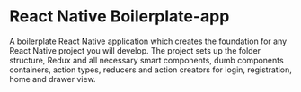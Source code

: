 # React Native Boilerplate-app
A boilerplate React Native application which creates the foundation for any React Native project you will develop. The project sets up the folder structure, Redux and all necessary smart components, dumb components containers, action types, reducers and action creators for login, registration, home and drawer view.
